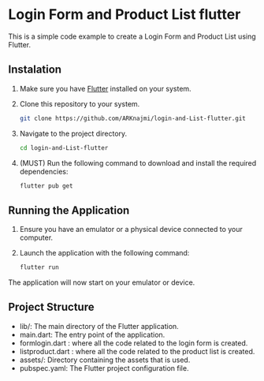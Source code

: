 # Login Form and Product List flutter

This is a simple code example to create a Login Form and Product List using Flutter.

## Instalation

1. Make sure you have [Flutter](https://flutter.dev/docs/get-started/install) installed on your system.

2. Clone this repository to your system.

   ```bash
   git clone https://github.com/ARKnajmi/login-and-List-flutter.git

3. Navigate to the project directory.
   
    ```bash
   cd login-and-List-flutter

4. (MUST) Run the following command to download and install the required dependencies: 
   
    ```bash
   flutter pub get

## Running the Application

1. Ensure you have an emulator or a physical device connected to your computer.
   
2. Launch the application with the following command:
    ```bash
    flutter run
    
The application will now start on your emulator or device.

## Project Structure

- lib/: The main directory of the Flutter application.
- main.dart: The entry point of the application.
- formlogin.dart : where all the code related to the login form is created.
- listproduct.dart : where all the code related to the product list is created.
- assets/: Directory containing the assets that is used.
- pubspec.yaml: The Flutter project configuration file.

